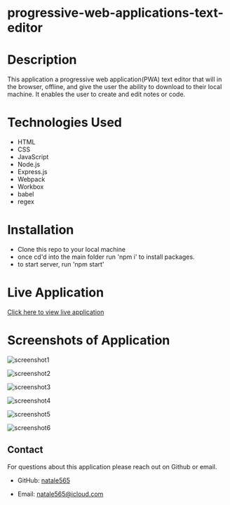 # progressive-web-applications-text-editor

# Description

This application a progressive web application(PWA) text editor that will in the browser, offline, and give the user the ability to download to their local machine. It enables the user to create and edit notes or code. 

# Technologies Used

- HTML
- CSS
- JavaScript
- Node.js
- Express.js
- Webpack
- Workbox
- babel
- regex

# Installation

- Clone this repo to your local machine
- once cd'd into the main folder run 'npm i' to install packages. 
- to start server, run 'npm start'


# Live Application

[Click here to view live application](https://progressive-web-applications-text-editor-w2ba.onrender.com)

# Screenshots of Application

![screenshot1](/progressive-web-applications-text-editor/assets/images/Screenshot%202024-10-09%20at%204.22.27 PM.png)

![screenshot2](/progressive-web-applications-text-editor/assets/images/Screenshot%202024-10-09%20at%204.22.34 PM.png)

![screenshot3](/progressive-web-applications-text-editor/assets/images/Screenshot%202024-10-09%20at%204.22.41 PM.png)

![screenshot4](/progressive-web-applications-text-editor/assets/images/Screenshot%202024-10-09%20at%204.23.22 PM.png)

![screenshot5](/progressive-web-applications-text-editor/assets/images/Screenshot%202024-10-09%20at%204.24.07 PM.png)

![screenshot6](/progressive-web-applications-text-editor/assets/images/Screenshot%202024-10-09%20at%204.43.38 PM.png)


## Contact

For questions about this application please reach out on Github or email.

- GitHub: [natale565](https://github.com/natale565)

- Email: [natale565@icloud.com](mailto:natale565@icloud.com)
